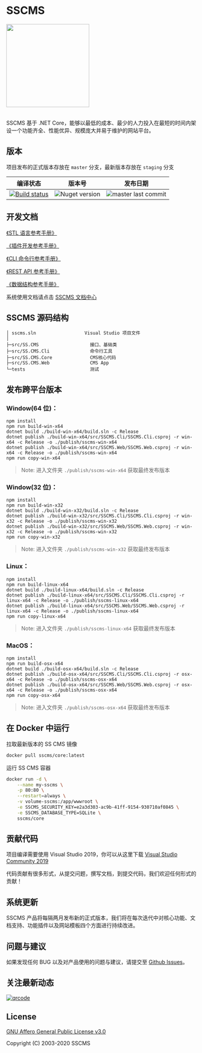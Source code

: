 # SSCMS

<img src="https://sscms.com/docs/v7/logo.png" height="220" align="center">
<br /><br />

SSCMS 基于 .NET Core，能够以最低的成本、最少的人力投入在最短的时间内架设一个功能齐全、性能优异、规模庞大并易于维护的网站平台。

## 版本

项目发布的正式版本存放在 `master` 分支，最新版本存放在 `staging` 分支

| 编译状态                                                                                                                                                                                      | 版本号                                                         | 发布日期                                                                                     |
| --------------------------------------------------------------------------------------------------------------------------------------------------------------------------------------------- | -------------------------------------------------------------- | -------------------------------------------------------------------------------------------- |
| [![Build status](https://sscms.visualstudio.com/cms/_apis/build/status/siteserver.cms?branchName=master)](https://sscms.visualstudio.com/cms/_build/latest?definitionId=1&branchName=master)                           | ![Nuget version](https://img.shields.io/nuget/v/SSCMS.svg)    | ![master last commit](https://img.shields.io/github/last-commit/siteserver/cms/master.svg)   |

## 开发文档

[《STL 语言参考手册》](https://sscms.com/docs/stl/)

[《插件开发参考手册》](https://sscms.com/docs/plugins/)

[《CLI 命令行参考手册》](https://sscms.com/docs/cli/)

[《REST API 参考手册》](https://sscms.com/docs/api/)

[《数据结构参考手册》](https://sscms.com/docs/model/)

系统使用文档请点击 [SSCMS 文档中心](https://sscms.com/docs/)

## SSCMS 源码结构

```code
│ sscms.sln                  Visual Studio 项目文件
│
├─src/SS.CMS                   接口、基础类
├─src/SS.CMS.Cli               命令行工具
├─src/SS.CMS.Core              CMS核心代码
├─src/SS.CMS.Web               CMS App
└─tests                        测试
```

## 发布跨平台版本

### Window(64 位)：

```
npm install
npm run build-win-x64
dotnet build ./build-win-x64/build.sln -c Release
dotnet publish ./build-win-x64/src/SSCMS.Cli/SSCMS.Cli.csproj -r win-x64 -c Release -o ./publish/sscms-win-x64
dotnet publish ./build-win-x64/src/SSCMS.Web/SSCMS.Web.csproj -r win-x64 -c Release -o ./publish/sscms-win-x64
npm run copy-win-x64
```

> Note: 进入文件夹 `./publish/sscms-win-x64` 获取最终发布版本

### Window(32 位)：

```
npm install
npm run build-win-x32
dotnet build ./build-win-x32/build.sln -c Release
dotnet publish ./build-win-x32/src/SSCMS.Cli/SSCMS.Cli.csproj -r win-x32 -c Release -o ./publish/sscms-win-x32
dotnet publish ./build-win-x32/src/SSCMS.Web/SSCMS.Web.csproj -r win-x32 -c Release -o ./publish/sscms-win-x32
npm run copy-win-x32
```

> Note: 进入文件夹 `./publish/sscms-win-x32` 获取最终发布版本

### Linux：

```
npm install
npm run build-linux-x64
dotnet build ./build-linux-x64/build.sln -c Release
dotnet publish ./build-linux-x64/src/SSCMS.Cli/SSCMS.Cli.csproj -r linux-x64 -c Release -o ./publish/sscms-linux-x64
dotnet publish ./build-linux-x64/src/SSCMS.Web/SSCMS.Web.csproj -r linux-x64 -c Release -o ./publish/sscms-linux-x64
npm run copy-linux-x64
```

> Note: 进入文件夹 `./publish/sscms-linux-x64` 获取最终发布版本

### MacOS：

```
npm install
npm run build-osx-x64
dotnet build ./build-osx-x64/build.sln -c Release
dotnet publish ./build-osx-x64/src/SSCMS.Cli/SSCMS.Cli.csproj -r osx-x64 -c Release -o ./publish/sscms-osx-x64
dotnet publish ./build-osx-x64/src/SSCMS.Web/SSCMS.Web.csproj -r osx-x64 -c Release -o ./publish/sscms-osx-x64
npm run copy-osx-x64
```

> Note: 进入文件夹 `./publish/sscms-osx-x64` 获取最终发布版本

## 在 Docker 中运行

拉取最新版本的 SS CMS 镜像

```sh
docker pull sscms/core:latest
```

运行 SS CMS 容器

```sh
docker run -d \
    --name my-sscms \
    -p 80:80 \
    --restart=always \
    -v volume-sscms:/app/wwwroot \
    -e SSCMS_SECURITY_KEY=e2a3d303-ac9b-41ff-9154-930710af0845 \
    -e SSCMS_DATABASE_TYPE=SQLite \
    sscms/core
```

## 贡献代码

项目编译需要使用 Visual Studio 2019，你可以从这里下载 [Visual Studio Community 2019](https://www.visualstudio.com/downloads/)

代码贡献有很多形式，从提交问题，撰写文档，到提交代码，我们欢迎任何形式的贡献！

## 系统更新

SSCMS 产品将每隔两月发布新的正式版本，我们将在每次迭代中对核心功能、文档支持、功能插件以及网站模板四个方面进行持续改进。

## 问题与建议

如果发现任何 BUG 以及对产品使用的问题与建议，请提交至 [Github Issues](https://github.com/siteserver/cms/issues)。

## 关注最新动态

[![qrcode](https://sscms.com/assets/images/qrcode_for_wx.jpg)](https://sscms.com/)

## License

[GNU Affero General Public License v3.0](LICENSE)

Copyright (C) 2003-2020 SSCMS
